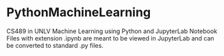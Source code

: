 # PythonMachineLearning
CS489 in UNLV Machine Learning using Python and JupyterLab Notebook
Files with extension .ipynb are meant to be viewed in JupyterLab and can be converted to standard .py files.
